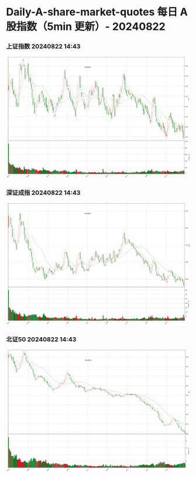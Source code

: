 
# Daily-A-share-market-quotes 每日 A 股指数（5min 更新）- 20240822

### 上证指数 20240822 14:43
![](./fig/2024/8/20240822-sh000001.png)

### 深证成指 20240822 14:43
![](./fig/2024/8/20240822-sz399001.png)

### 北证50 20240822 14:43
![](./fig/2024/8/20240822-bj899050.png)
